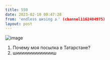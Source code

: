 ```yaml
---
title: 550
date: 2023-02-10 00:47:28
from: 'endless шизing ⍼' (channel1162404975)
layout: post
---
```


![image](photos/photo_21@10-02-2023_00-47-28.jpg)

1. Почему моя посылка в Татарстане?
2. шииииииииииииииш
